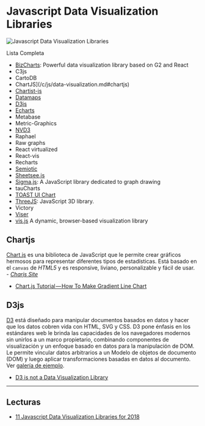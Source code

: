 # Javascript Data Visualization Libraries

![Javascript Data Visualization Libraries](https://cdn-images-1.medium.com/max/1600/1*fBrxY5POAa39B7E4fxYrbw.jpeg)

Lista Completa

- [BizCharts](https://github.com/alibaba/BizCharts): Powerful data visualization library based on G2 and React
- C3js
- CartoDB
- ChartJS](/c/js/data-visualization.md#chartjs)
- [Chartist-js](https://github.com/gionkunz/chartist-js)
- [Datamaps](https://github.com/markmarkoh/datamaps)
- [D3js](/c/js/data-visualization.md#d3js)
- [Echarts](https://github.com/apache/incubator-echarts)
- Metabase
- Metric-Graphics
- [NVD3](https://github.com/novus/nvd3)
- Raphael
- Raw graphs
- React virtualized
- React-vis
- Recharts
- [Semiotic](https://github.com/emeeks/semiotic)
- [Sheetsee.js](https://github.com/jlord/sheetsee.js)
- [Sigma.js](https://github.com/jacomyal/sigma.js): A JavaScript library dedicated to graph drawing
- tauCharts
- [TOAST UI Chart](https://github.com/nhnent/tui.chart)
- [ThreeJS](https://github.com/mrdoob/three.js/): JavaScript 3D library.
- Victory
- [Viser](https://github.com/viserjs/viser)
- [vis.js](https://github.com/almende/vis) A dynamic, browser-based visualization library

<!-- abcdefghijklmnñopqrstuvwxyz -->

## Chartjs

[Chart.js](https://github.com/chartjs/Chart.js) es una biblioteca de JavaScript que le permite crear gráficos hermosos para representar diferentes tipos de estadísticas. Está basado en el `canvas` de _HTML5_ y es responsive, liviano, personalizable y fácil de usar.  - _[Charjs Site](http://www.chartjs.org/)_

- [Chart.js Tutorial — How To Make Gradient Line Chart](https://blog.vanila.io/chart-js-tutorial-how-to-make-gradient-line-chart-af145e5c92f9)

## D3js

[D3](https://github.com/d3/d3) está diseñado para manipular documentos basados en datos y hacer que los datos cobren vida con HTML, SVG y CSS. D3 pone énfasis en los estándares web le brinda las capacidades de los navegadores modernos sin unirlos a un marco propietario, combinando componentes de visualización y un enfoque basado en datos para la manipulación de DOM. Le permite vincular datos arbitrarios a un Modelo de objetos de documento (DOM) y luego aplicar transformaciones basadas en datos al documento. Ver [galería de ejemplo](https://github.com/d3/d3/wiki/Gallery).

- [D3 is not a Data Visualization Library](https://medium.com/@Elijah_Meeks/d3-is-not-a-data-visualization-library-67ba549e8520)

***

## Lecturas

- [11 Javascript Data Visualization Libraries for 2018](https://blog.bitsrc.io/11-javascript-charts-and-data-visualization-libraries-for-2018-f01a283a5727)
